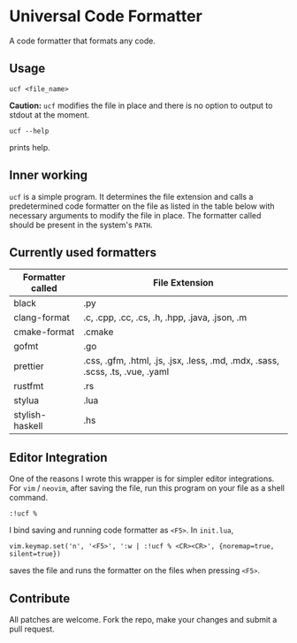 # Universal Code Formatter

A code formatter that formats any code. 

## Usage
```
ucf <file_name>
```
**Caution:** `ucf` modifies the file in place and there is no option to output to stdout at the moment.

```
ucf --help
```
prints help.

## Inner working
`ucf` is a simple program. It determines the file extension and calls a predetermined code formatter on the file as listed in the table below with necessary arguments to modify the file in place. The formatter called should be present in the system's `PATH`.

## Currently used formatters
| Formatter called   | File Extension                                                                               |
|--------------------|-----------------------------------------------------------------------------------------|
| black              | .py                                                                                  |
| clang-format       | .c, .cpp, .cc, .cs, .h, .hpp, .java, .json, .m
| cmake-format       | .cmake |                                                                               |
| gofmt              | .go                                                                                  |
| prettier           | .css, .gfm, .html, .js, .jsx, .less, .md, .mdx, .sass, .scss, .ts, .vue, .yaml |
| rustfmt            | .rs
| stylua	     | .lua   	|
| stylish-haskell    | .hs	|

## Editor Integration

One of the reasons I wrote this wrapper is for simpler editor integrations. 
For `vim` / `neovim`, after saving the file, run this program on your file as a shell command. 
```
:!ucf %
```
I bind saving and running code formatter as `<F5>`. In `init.lua`,
```
vim.keymap.set('n', '<F5>', ':w | :!ucf % <CR><CR>', {noremap=true, silent=true})
```
saves the file and runs the formatter on the files when pressing `<F5>`. 

## Contribute
All patches are welcome. Fork the repo, make your changes and submit a pull request. 

